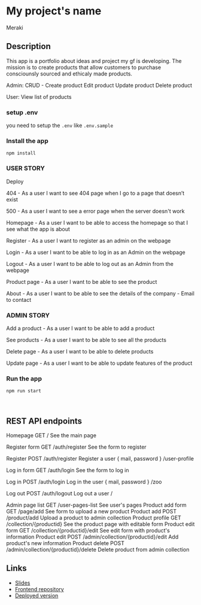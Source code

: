# My project's name

Meraki

## Description

This app is a portfolio about ideas and project my gf is developing.
The mission is to create products that allow customers to purchase consciounsly sourced and ethicaly made products.

Admin:
CRUD -
Create product
Edit product
Update product
Delete product

User:
View list of products

### setup .env

you need to setup the `.env` like `.env.sample`
​

### Install the app

```
npm install
```

### USER STORY

Deploy

404 - As a user I want to see 404 page when I go to a page that doesn’t exist

500 - As a user I want to see a error page when the server doesn't work

Homepage - As a user I want to be able to access the homepage so that I see what the app is about

Register - As a user I want to register as an admin on the webpage

Login - As a user I want to be able to log in as an Admin on the webpage

Logout - As a user I want to be able to log out as an Admin from the webpage

Product page - As a user I want to be able to see the product

About - As a user I want to be able to see the details of the company - Email to contact

### ADMIN STORY

Add a product - As a user I want to be able to add a product

See products - As a user I want to be able to see all the products

Delete page - As a user I want to be able to delete products

Update page - As a user I want to be able to update features of the product

### Run the app

```
npm run start
```

​

## REST API endpoints

Homepage GET / See the main page

Register form GET /auth/register See the form to register

Register POST /auth/register Register a user { mail, password } /user-profile

Log in form GET /auth/login See the form to log in

Log in POST /auth/login Log in the user { mail, password } /zoo

Log out POST /auth/logout Log out a user /

Admin page list GET /user-pages-list See user's pages
Product add form GET /page/add See form to upload a new product
Product add POST /product/add Upload a product to admin collection
Product profile GET /collection/{productid} See the product page with editable form
Product edit form GET /collection/{productid}/edit See edit form with product's information
Product edit POST /admin/collection/{productid}/edit Add product's new information
Product delete POST /admin/collection/{productid}/delete Delete product from admin collection
​

## Links

- [Slides]()
- [Frontend repository]()
- [Deployed version]()
